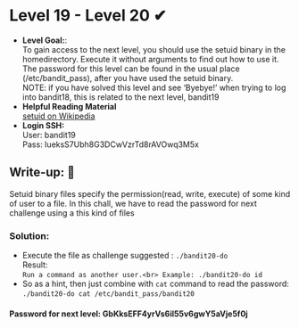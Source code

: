 # Level 19 - Level 20 ✔
- **Level Goal:**:<br>
To gain access to the next level, you should use the setuid binary in the homedirectory. Execute it without arguments to find out how to use it. The password for this level can be found in the usual place (/etc/bandit_pass), after you have used the setuid binary.<br>
NOTE: if you have solved this level and see ‘Byebye!’ when trying to log into bandit18, this is related to the next level, bandit19<br>
- **Helpful Reading Material**<br>
[setuid on Wikipedia](https://en.wikipedia.org/wiki/Setuid)<br>                                   
- **Login SSH:**<br>
User: bandit19<br>
Pass: IueksS7Ubh8G3DCwVzrTd8rAVOwq3M5x<br>
## Write-up: 📝<br>
Setuid binary files specify the permission(read, write, execute) of some kind of user to a file. In this chall, we have to read the password for next challenge using a this kind of files<br>
### Solution:<br>
- Execute the file as challenge suggested : `./bandit20-do` <br>
Result: <br>
`Run a command as another user.<br>
  Example: ./bandit20-do id`
- So as a hint, then just combine with `cat` command to read the password: `./bandit20-do cat /etc/bandit_pass/bandit20`<br>
#### Password for next level: GbKksEFF4yrVs6il55v6gwY5aVje5f0j 



